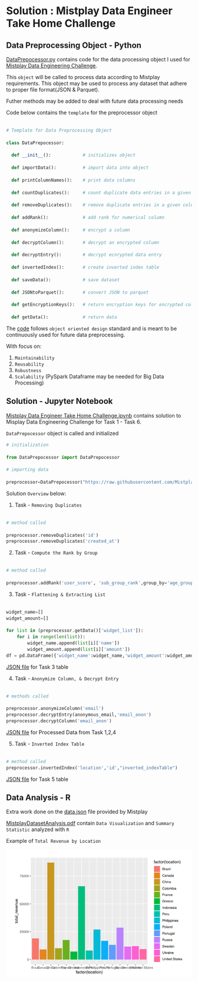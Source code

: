 # Solution : Mistplay Data Engineer Take Home Challenge 


## Data Preprocessing Object - Python 
[DataPrepocessor.py](https://github.com/AymenRumi/DataEngineerTakeHomeChallenge/blob/master/Solution/DataPrepocessor.py) contains code for the data processing object I used for [Mistplay Data Engineering Challenge](https://github.com/Mistplay/DataEngineerTakeHomeChallenge).

This `object` will be called to process data according to Mistplay requirements.
This object may be used to process any dataset that adhere to proper file format(JSON & Parquet).

Futher methods may be added to deal with future data processing needs

Code below contains the `template` for the preprocessor object

```python

# Template for Data Preprocessing Object

class DataPrepocessor:
        
  def __init__():            # initializes object 
                                
  def importData():          # import data into object
  
  def printColumnNames():    # print data columns         
  
  def countDuplicates():     # count duplicate data entries in a given column      
  
  def removeDuplicates():    # remove duplicate entries in a given column
      
  def addRank():             # add rank for numerical column
  
  def anonymizeColumn():     # encrypt a column
  
  def decryptColumn():       # decrypt an encrypted column 
  
  def decryptEntry():        # decrypt ecnrypted data entry
  
  def invertedIndex():       # create inverted index table
  
  def saveData():            # save dataset
  
  def JSONtoParquet():       # convert JSON to parquet
  
  def getEncryptionKeys():   # return encryption keys for encrypted columns
  
  def getData():             # return data

```

The [code](https://github.com/AymenRumi/DataEngineerTakeHomeChallenge/blob/master/Solution/DataPrepocessor.py) follows `object oriented design` standard and is meant to be continuously used for future data preprocessing.

With focus on:
1. `Maintainability`
2. `Reusability`
3. `Robustness`
4. `Scalability` (PySpark Dataframe may be needed for Big Data Processing)
               
## Solution - Jupyter Notebook 

[Mistplay Data Engineer Take Home Challenge.ipynb](https://github.com/AymenRumi/DataEngineerTakeHomeChallenge/blob/master/Solution/Mistplay%20Data%20Engineer%20Take%20Home%20Challenge.ipynb) contains solution to Misplay Data Engineering Challenge for Task 1 - Task 6.

`DataPrepocessor` object is called and initialized 

```python
# initialization

from DataPrepocessor import DataPrepocessor

# importing data

preprocessor=DataPrepocessor("https://raw.githubusercontent.com/Mistplay/DataEngineerTakeHomeChallenge/master/data.json")
```

Solution `Overview` below:


1.  Task - `Removing Duplicates`
```python

# method called

preprocessor.removeDuplicates('id')
preprocessor.removeDuplicates('created_at')
```


2. Task - `Compute the Rank by Group`
```python

# method called

preprocessor.addRank('user_score', 'sub_group_rank',group_by='age_group')
```


3. Task - `Flattening & Extracting List`
```python

widget_name=[]
widget_amount=[]

for list in (preprocessor.getData()['widget_list']):
    for i in range(len(list)):
        widget_name.append(list[i]['name'])
        widget_amount.append(list[i]['amount'])
df = pd.DataFrame({'widget_name':widget_name,'widget_amount':widget_amount})
```

[JSON file](https://github.com/AymenRumi/DataEngineerTakeHomeChallenge/blob/master/Solution/flattened_widget.json) for Task 3 table

4. Task - `Anonymize Column, & Decrypt Entry`
```python

# methods called

preprocessor.anonymizeColumn('email')
preprocessor.decryptEntry(anonymous_email,'email_anon')
preprocessor.decryptColumn('email_anon')
```
[JSON file](https://github.com/AymenRumi/DataEngineerTakeHomeChallenge/blob/master/Solution/preprocessed_Data.json) for Processed Data from Task 1,2,4

5. Task - `Inverted Index Table`
```python

# method called
preprocessor.invertedIndex('location','id',"inverted_indexTable")
```

[JSON file](https://github.com/AymenRumi/DataEngineerTakeHomeChallenge/blob/master/Solution/inverted_indexTable.json) for Task 5 table

## Data Analysis - R

Extra work done on the [data.json](https://github.com/Mistplay/DataEngineerTakeHomeChallenge/blob/master/data.json) file provided by Mistplay

[MistplayDatasetAnalysis.pdf](https://github.com/AymenRumi/DataEngineerTakeHomeChallenge/blob/master/Solution/MistplayDatasetAnalysis.pdf) contain `Data Visualization` and `Summary Statistic` analyzed with `R`

Example of `Total Revenue by Location`

<img src="img.png" alt="GUI" width="700"/>



